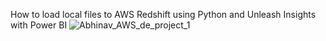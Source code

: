 How to load local files to AWS Redshift using Python and Unleash Insights with Power BI
![Abhinav_AWS_de_project_1](https://github.com/abhinavkumariem/Python-AWS-Redshift/assets/95907012/a060c46e-36cc-48d8-a565-f5394392e7a6)
